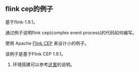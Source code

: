 ## flink cep的例子

基于flink-1.9.1。

通过例子说明flink cep(complex event process)的代码如何编写。

使用  Apache [Flink CEP](https://github.com/apache/flink) 来设计小的例子。

该例子是基于Flink CEP 1.9.1。

1. 环境搭建可以参考[这里](https://blog.csdn.net/zg_hover/article/details/87165195)的说明。
